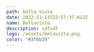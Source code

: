 ```yaml
---
path: bella-vista
date: 2022-11-13T22:57:37.612Z
name: Bellavista
description: sdfsdf
logo: /assets/belavista.png
color: "#3f6b30"
---
```

